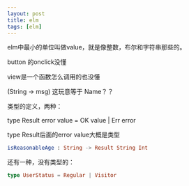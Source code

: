 ```yaml
---
layout: post
title: elm
tags: [elm]
---
```


elm中最小的单位叫做value，就是像整数，布尔和字符串那些的。

button 的onclick没懂 

view是一个函数怎么调用的也没懂

 (String -> msg)  这玩意等于 Name？？

类型的定义，两种：

type Result error value = OK value | Err error

type Result后面的error value大概是类型

```elm
isReasonableAge : String -> Result String Int
```

还有一种，没有类型的：

```elm
type UserStatus = Regular | Visitor
```

